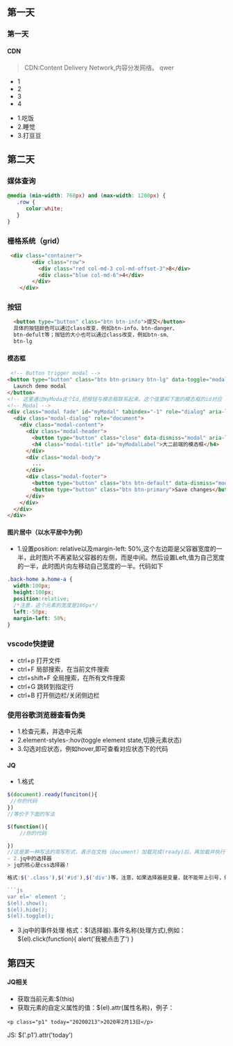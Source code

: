 ## 第一天
### 第一天
#### CDN
> CDN:Content Delivery Network,内容分发网络。
> qwer
 + 1
 + 2
 + 3
 + 4
 - 1.吃饭
 - 2.睡觉
 - 3.打豆豆
 ## 第二天 
 ### 媒体查询
 ``` css
@media (min-width: 768px) and (max-width: 1200px) {
    .row {
       color:white;
    }    
}
```

### 栅格系统（grid）
```html
 <div class="container">
        <div class="row">
          <div class="red col-md-3 col-md-offset-3">8</div>
          <div class="blue col-md-6">4</div>
        </div>
    </div>   
```
### 按钮
```html
  <button type="button" class="btn btn-info">提交</button>
  具体的按钮颜色可以通过class改变，例如btn-info、btn-danger、
  btn-defult等；按钮的大小也可以通过class改变，例如btn-sm、
  btn-lg
```
#### 模态框
```html
 <!-- Button trigger modal -->
<button type="button" class="btn btn-primary btn-lg" data-toggle="modal" data-target="#myModal">
  Launch demo modal
</button>
<!-- 这里通过myModa这个Id,把按钮与模态框联系起来。这个值要和下面的模态框的id对应 -->
<!-- Modal -->
<div class="modal fade" id="myModal" tabindex="-1" role="dialog" aria-labelledby="myModalLabel">
  <div class="modal-dialog" role="document">
    <div class="modal-content">
      <div class="modal-header">
        <button type="button" class="close" data-dismiss="modal" aria-label="Close"><span aria-hidden="true">&times;</span></button>
        <h4 class="modal-title" id="myModalLabel">大二前端的模态框</h4>
      </div>
      <div class="modal-body">
        ...
      </div>
      <div class="modal-footer">
        <button type="button" class="btn btn-default" data-dismiss="modal">Close</button>
        <button type="button" class="btn btn-primary">Save changes</button>
      </div>
    </div>
  </div>
</div>
```
#### 图片居中（以水平居中为例）
  - 1.设置position: relative以及margin-left: 50%,这个左边距是父容器宽度的一半，此时图片不再紧贴父容器的左侧，而是中间。然后设置Left,值为自己宽度的一半，此时图片向左移动自己宽度的一半。代码如下
``` css
.back-home a.home-a {
  width:100px;
  height:100px;
  position:relative;
  /*注意，这个元素的宽度是100px*/
  left:-50px;
  margin-left: 50%;
}
```
### vscode快捷键
- ctrl+p 打开文件
- ctrl+F 局部搜索，在当前文件搜索
- ctrl+shift+F 全局搜索，在所有文件搜索
- ctrl+G 跳转到指定行
- ctrl+B 打开侧边栏/关闭侧边栏 
### 使用谷歌浏览器查看伪类
- 1.检查元素，并选中元素
- 2.element-styles-:hov(toggle element state,切换元素状态)
- 3.勾选对应状态，例如hover,即可查看对应状态下的代码


#### JQ
- 1.格式
```js
$(document).ready(funciton(){
 //你的代码
})
//等价于下面的写法

$(function(){
    //你的代码

})
//这是第一种写法的简写形式，表示在文档（document）加载完成(ready)后，再加载并执行
- 2.jq中的选择器
> jq的核心是css选择器！

格式:$('.class'),$('#id'),$('div')等，注意，如果选择器是变量，就不能带上引号，例如：

```js
var el=' element ';
$(el).show();
$(el).hide();
$(el).toggle();
```
- 3.jq中的事件处理
格式：$(选择器).事件名称(处理方式),例如：
$(el).click(function){
  alert('我被点击了')
}

## 第四天
#### JQ相关
  - 获取当前元素:$(this)
  - 获取元素的自定义属性的值：$(el).attr(属性名称)，例子：
  ``` html:
  <p class="p1" today="20200213">2020年2月13日</p>
  ```
  JS: $('.p1').attr('today')

